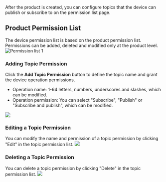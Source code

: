 [//]: # (chinagitpath:XXXXX)

After the product is created, you can configure topics that the device can publish or subscribe to on the permission list page.

## Product Permission List

The device permission list is based on the product permission list. Permissions can be added, deleted and modified only at the product level.
![Permission list 1](https://main.qcloudimg.com/raw/05da37ce6012d0bf01928b22de741040.png)

### Adding Topic Permission

Click the **Add Topic Permission** button to define the topic name and grant the device operation permissions.
- Operation name: 1-64 letters, numbers, underscores and slashes, which can be modified.
- Operation permission: You can select "Subscribe", "Publish" or "Subscribe and publish", which can be modified.

![](https://main.qcloudimg.com/raw/44afb5b1df0b37dc41181ef974cdbdb3.png)

### Editing a Topic Permission

You can modify the name and permission of a topic permission by clicking "Edit" in the topic permission list.
![](https://main.qcloudimg.com/raw/418426c212e2ea2548b0dcd1d3fad2a7.png)

### Deleting a Topic Permission

You can delete a topic permission by clicking "Delete" in the topic permission list.
![](https://main.qcloudimg.com/raw/5d42355f2c91ab24b0dd483614f3cb4f.png)

